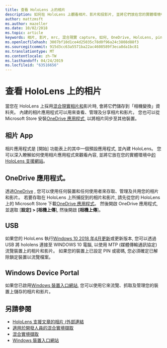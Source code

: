 ```yaml
---
title: 查看 HoloLens 上的相片
description: 如何在 HoloLens 上觀看相片、影片和投影片, 並將它們放在您的實體環境中。
author: mattzmsft
ms.author: mazeller
ms.date: 10/02/2018
ms.topic: article
keywords: 相片, 影片, mrc, 混合現實 capture, 如何, OneDrive, HoloLens, pin, 地點, 投影片
ms.openlocfilehash: 3007bf10d1ce4d25035c78d0f96a24c3808d88f3
ms.sourcegitcommit: 915d3cc63a5571ba22ac4608589f3eca8da1bc81
ms.translationtype: MT
ms.contentlocale: zh-TW
ms.lasthandoff: 04/24/2019
ms.locfileid: "63516656"
---
```

# <a name="see-your-photos-on-hololens"></a>查看 HoloLens 上的相片

當您在 HoloLens 上採用[混合現實相片和](mixed-reality-capture.md)影片時, 會將它們儲存到「相機變換」資料夾。 內建的相片應用程式可以用來查看、管理及分享相片和影片。 您也可以從 Microsoft Store 安裝[OneDrive 應用程式](https://www.microsoft.com/p/onedrive/9wzdncrfj1p3), 以將相片同步至其他裝置。 

## <a name="photos-app"></a>相片 App

相片應用程式是 [開始] 功能表上的其中一個預設應用程式, 並內建 HoloLens。 您可以深入瞭解如何使用相片應用程式來觀看內容, 並將它放在您的實體環境中[的 HoloLens 支援網站](https://support.microsoft.com/help/12648)。 

## <a name="onedrive-app"></a>OneDrive 應用程式。

透過[OneDrive](https://onedrive.live.com/) , 您可以使用任何裝置和任何使用者來存取、管理及共用您的相片和影片。 若要存取在 HoloLens 上所捕捉到的相片和影片, 請先從您的 HoloLens 上的 Microsoft Store 下載[OneDrive 應用程式](https://www.microsoft.com/p/onedrive/9wzdncrfj1p3)。 然後開啟 OneDrive 應用程式, 並選取 [**設定] > [相機上傳**], 然後開啟 **[相機上傳**]。

## <a name="usb"></a>USB 

如果您的 HoloLens 執行[Windows 10 2018 年4月更新](release-notes-april-2018.md)或更新版本, 您可以透過 USB 將 hololens 連接至 WINDOWS 10 電腦, 以使用 MTP (媒體傳輸通訊協定) 流覽裝置上的相片和影片。 如果您的裝置上已設定 PIN 或密碼, 您必須確定已解除鎖定裝置以流覽檔案。 

## <a name="windows-device-portal"></a>Windows Device Portal

如果您已啟用[Windows 裝置入口網站](using-the-windows-device-portal.md#mixed-reality-capture), 您可以使用它來流覽、抓取及管理您的裝置上儲存的相片和影片。

## <a name="see-also"></a>另請參閱

* [HoloLens 支援文章的相片 (外部連結](https://support.microsoft.com/help/12648)
* [適用於開發人員的混合實境擷取](mixed-reality-capture-for-developers.md)
* [混合實境擷取](mixed-reality-capture.md)
* [Windows 裝置入口網站](using-the-windows-device-portal.md)
